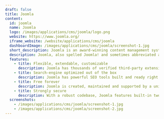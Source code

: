 ```yaml
---
draft: false
title: Joomla
content:
  id: joomla
  name: Joomla
  logo: /images/applications/cms/joomla/logo.png
  website: https://www.joomla.org/
  iframe_website: /website/applications/cms/joomla
  dashboardImage: /images/applications/cms/joomla/screenshot-1.jpg
  short_description: Joomla is an award-winning content management system for building websites and powerful online applications.
  description: Joomla, also spelled Joomla! and sometimes abbreviated as J!, is a free, open-source content management system for publishing web content on websites. Web content applications include discussion forums, photo galleries, e-commerce and user communities, and numerous other web-based applications.
  features:
    - title: Flexible, extendable, customizable
      description: Joomla has thousands of verified third-party extensions and high-quality templates (many of them free). Many templates provide a GUI that allows you to change colors, fonts, layouts and features without touching a line of code.
    - title: Search-engine optimized out of the box
      description: Joomla has powerful SEO tools built and ready right out of the box. When you create an article or menu item, Joomla automatically creates an alias for its default PHP string so that the links to particular pages are both user and search-engine friendly.
    - title: Free forever
      description: Joomla is created, maintained and supported by a unique volunteer community who believe that it should be freely available to everyone, always. Joomla is also surrounded by an extensive ecosystem of extension developers, designers, integrators, copywriters, support personnel, system/server administrators, and people from all walks of IT life.
    - title: Strongly secure
      description: With a robust codebase, Joomla features built-in two-factor authentication and extensive access control levels. Its Security Strike Team has a reputation for releasing patches before exploits are widely known in the wild.
  screenshots:
    - /images/applications/cms/joomla/screenshot-1.jpg
    - /images/applications/cms/joomla/screenshot-2.jpg
---
```

